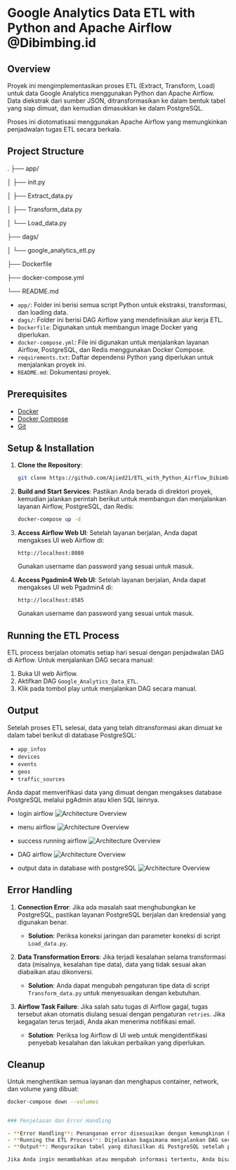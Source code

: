 # Google Analytics Data ETL with Python and Apache Airflow @Dibimbing.id

## Overview

Proyek ini mengimplementasikan proses ETL (Extract, Transform, Load) untuk data Google Analytics menggunakan Python dan Apache Airflow. Data diekstrak dari sumber JSON, ditransformasikan ke dalam bentuk tabel yang siap dimuat, dan kemudian dimasukkan ke dalam PostgreSQL. 

Proses ini diotomatisasi menggunakan Apache Airflow yang memungkinkan penjadwalan tugas ETL secara berkala.

## Project Structure

.
├── app/

│ ├── init.py

│ ├── Extract_data.py

│ ├── Transform_data.py

│ └── Load_data.py

├── dags/

│ └── google_analytics_etl.py

├── Dockerfile

├── docker-compose.yml

└── README.md

- `app/`: Folder ini berisi semua script Python untuk ekstraksi, transformasi, dan loading data.
- `dags/`: Folder ini berisi DAG Airflow yang mendefinisikan alur kerja ETL.
- `Dockerfile`: Digunakan untuk membangun image Docker yang diperlukan.
- `docker-compose.yml`: File ini digunakan untuk menjalankan layanan Airflow, PostgreSQL, dan Redis menggunakan Docker Compose.
- `requirements.txt`: Daftar dependensi Python yang diperlukan untuk menjalankan proyek ini.
- `README.md`: Dokumentasi proyek.

## Prerequisites

- [Docker](https://www.docker.com/get-started)
- [Docker Compose](https://docs.docker.com/compose/install/)
- [Git](https://git-scm.com/downloads)

## Setup & Installation

1. **Clone the Repository**:
    ```bash
    git clone https://github.com/Ajied21/ETL_with_Python_Airflow_Dibimbing.id.git
    ```

2. **Build and Start Services**:
    Pastikan Anda berada di direktori proyek, kemudian jalankan perintah berikut untuk membangun dan menjalankan layanan Airflow, PostgreSQL, dan Redis:
    ```bash
    docker-compose up -d
    ```

3. **Access Airflow Web UI**:
    Setelah layanan berjalan, Anda dapat mengakses UI web Airflow di:
    ```
    http://localhost:8080
    ```
    Gunakan username dan password yang sesuai untuk masuk.
   
4. **Access Pgadmin4 Web UI**:
    Setelah layanan berjalan, Anda dapat mengakses UI web Pgadmin4 di:
    ```
    http://localhost:8585
    ```
    Gunakan username dan password yang sesuai untuk masuk.

## Running the ETL Process

ETL process berjalan otomatis setiap hari sesuai dengan penjadwalan DAG di Airflow. Untuk menjalankan DAG secara manual:

1. Buka UI web Airflow.
2. Aktifkan DAG `Google_Analytics_Data_ETL`.
3. Klik pada tombol play untuk menjalankan DAG secara manual.

## Output

Setelah proses ETL selesai, data yang telah ditransformasi akan dimuat ke dalam tabel berikut di database PostgreSQL:

- `app_infos`
- `devices`
- `events`
- `geos`
- `traffic_sources`

Anda dapat memverifikasi data yang dimuat dengan mengakses database PostgreSQL melalui pgAdmin atau klien SQL lainnya.

- login airflow
![Architecture Overview](./images/airflow_1.png)

- menu airflow
![Architecture Overview](./images/airflow_2.png)

- success running airflow
![Architecture Overview](./images/airflow_3.png)

- DAG airflow
![Architecture Overview](./images/airflow_4.png)

- output data in database with postgreSQL
![Architecture Overview](./images/database.png)

## Error Handling

1. **Connection Error**: Jika ada masalah saat menghubungkan ke PostgreSQL, pastikan layanan PostgreSQL berjalan dan kredensial yang digunakan benar.
   - **Solution**: Periksa koneksi jaringan dan parameter koneksi di script `Load_data.py`.

2. **Data Transformation Errors**: Jika terjadi kesalahan selama transformasi data (misalnya, kesalahan tipe data), data yang tidak sesuai akan diabaikan atau dikonversi.
   - **Solution**: Anda dapat mengubah pengaturan tipe data di script `Transform_data.py` untuk menyesuaikan dengan kebutuhan.

3. **Airflow Task Failure**: Jika salah satu tugas di Airflow gagal, tugas tersebut akan otomatis diulang sesuai dengan pengaturan `retries`. Jika kegagalan terus terjadi, Anda akan menerima notifikasi email.
   - **Solution**: Periksa log Airflow di UI web untuk mengidentifikasi penyebab kesalahan dan lakukan perbaikan yang diperlukan.

## Cleanup

Untuk menghentikan semua layanan dan menghapus container, network, dan volume yang dibuat:

```bash
docker-compose down --volumes


### Penjelasan dan Error Handling

- **Error Handling**: Penanganan error disesuaikan dengan kemungkinan kesalahan yang dapat terjadi selama proses ETL, seperti kesalahan koneksi ke database atau kesalahan tipe data selama transformasi.
- **Running the ETL Process**: Dijelaskan bagaimana menjalankan DAG secara manual melalui UI Airflow.
- **Output**: Menguraikan tabel yang dihasilkan di PostgreSQL setelah proses ETL.

Jika Anda ingin menambahkan atau mengubah informasi tertentu, Anda bisa memperbarui file README.md sesuai kebutuhan.

